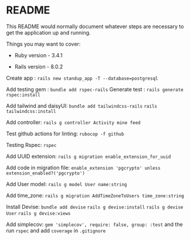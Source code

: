 # README

This README would normally document whatever steps are necessary to get the
application up and running.

Things you may want to cover:

* Ruby version - 3.4.1

* Rails version - 8.0.2

Create app :
`rails new standup_app -T --database=postgresql`

Add testing gem :
`bundle add rspec-rails`
Generate test :
`rails generate rspec:install`

Add tailwind and daisyUI:
`bundle add tailwindcss-rails`
`rails tailwindcss:install`

Add controller:
`rails g controller Activity mine feed`

Test github actions for linting:
`rubocop -f github`

Testing Rspec:
`rspec`

Add UUID extension:
`rails g migration enable_extension_for_uuid`

Add code in migration file:
`enable_extension 'pgcrypto' unless extension_enabled?('pgcrypto')`

Add User model:
`rails g model User name:string`

Add time_zone:
`rails g migration AddTimeZoneToUsers time_zone:string`

Install Devise:
`bundle add devise`
`rails g devise:install`
`rails g devise User`
`rails g devise:views`

Add simplecov:
`gem 'simplecov', require: false, group: :test`
and the run `rspec` and add `coverage` in `.gitignore`


